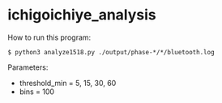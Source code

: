 # ichigoichiye_analysis

How to run this program:

```
$ python3 analyze1518.py ./output/phase-*/*/bluetooth.log 
```


Parameters: 

- threshold_min = 5, 15, 30, 60
- bins = 100

